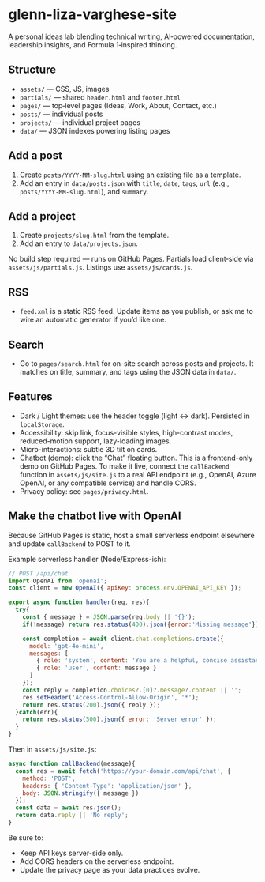 # glenn-liza-varghese-site

A personal ideas lab blending technical writing, AI‑powered documentation, leadership insights, and Formula 1‑inspired thinking.

## Structure
- `assets/` — CSS, JS, images
- `partials/` — shared `header.html` and `footer.html`
- `pages/` — top‑level pages (Ideas, Work, About, Contact, etc.)
- `posts/` — individual posts
- `projects/` — individual project pages
- `data/` — JSON indexes powering listing pages

## Add a post
1. Create `posts/YYYY-MM-slug.html` using an existing file as a template.
2. Add an entry in `data/posts.json` with `title`, `date`, `tags`, `url` (e.g., `posts/YYYY-MM-slug.html`), and `summary`.

## Add a project
1. Create `projects/slug.html` from the template.
2. Add an entry to `data/projects.json`.

No build step required — runs on GitHub Pages. Partials load client‑side via `assets/js/partials.js`. Listings use `assets/js/cards.js`.

## RSS
- `feed.xml` is a static RSS feed. Update items as you publish, or ask me to wire an automatic generator if you’d like one.

## Search
- Go to `pages/search.html` for on-site search across posts and projects. It matches on title, summary, and tags using the JSON data in `data/`.

## Features
- Dark / Light themes: use the header toggle (light ↔ dark). Persisted in `localStorage`.
- Accessibility: skip link, focus-visible styles, high-contrast modes, reduced-motion support, lazy-loading images.
- Micro-interactions: subtle 3D tilt on cards.
- Chatbot (demo): click the “Chat” floating button. This is a frontend-only demo on GitHub Pages. To make it live, connect the `callBackend` function in `assets/js/site.js` to a real API endpoint (e.g., OpenAI, Azure OpenAI, or any compatible service) and handle CORS.
- Privacy policy: see `pages/privacy.html`.

## Make the chatbot live with OpenAI
Because GitHub Pages is static, host a small serverless endpoint elsewhere and update `callBackend` to POST to it.

Example serverless handler (Node/Express-ish):

```js
// POST /api/chat
import OpenAI from 'openai';
const client = new OpenAI({ apiKey: process.env.OPENAI_API_KEY });

export async function handler(req, res){
  try{
    const { message } = JSON.parse(req.body || '{}');
    if(!message) return res.status(400).json({error:'Missing message'});

    const completion = await client.chat.completions.create({
      model: 'gpt-4o-mini',
      messages: [
        { role: 'system', content: 'You are a helpful, concise assistant.' },
        { role: 'user', content: message }
      ]
    });
    const reply = completion.choices?.[0]?.message?.content || '';
    res.setHeader('Access-Control-Allow-Origin', '*');
    return res.status(200).json({ reply });
  }catch(err){
    return res.status(500).json({ error: 'Server error' });
  }
}
```

Then in `assets/js/site.js`:

```js
async function callBackend(message){
  const res = await fetch('https://your-domain.com/api/chat', {
    method: 'POST',
    headers: { 'Content-Type': 'application/json' },
    body: JSON.stringify({ message })
  });
  const data = await res.json();
  return data.reply || 'No reply';
}
```

Be sure to:
- Keep API keys server-side only.
- Add CORS headers on the serverless endpoint.
- Update the privacy page as your data practices evolve.

